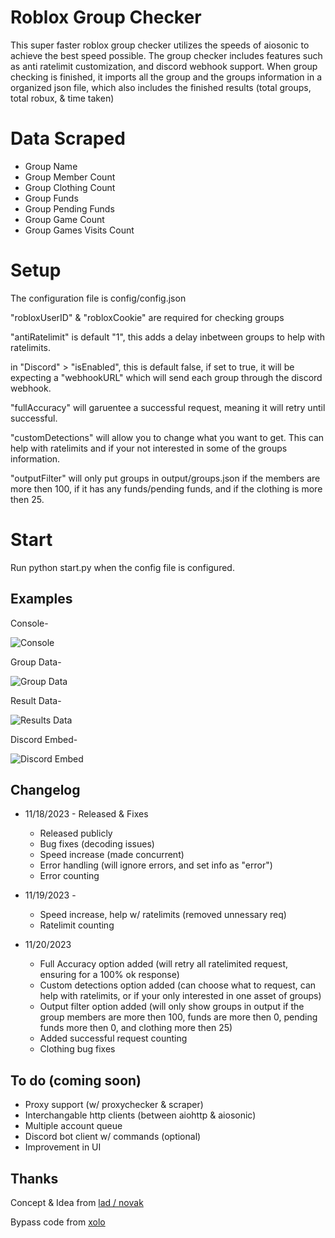 
# Roblox Group Checker

This super faster roblox group checker utilizes the speeds of aiosonic to achieve the best speed possible. The group checker includes features such as anti ratelimit customization, and discord webhook support. When group checking is finished, it imports all the group and the groups information in a organized json file, which also includes the finished results (total groups, total robux, & time taken)


# Data Scraped
- Group Name
- Group Member Count
- Group Clothing Count
- Group Funds
- Group Pending Funds
- Group Game Count
- Group Games Visits Count

# Setup

The configuration file is config/config.json

"robloxUserID" & "robloxCookie" are required for checking groups

"antiRatelimit" is default "1", this adds a delay inbetween groups to help with ratelimits. 

in "Discord" > "isEnabled", this is default false, if set to true, it will be expecting a "webhookURL" which will send each group through the discord webhook. 

"fullAccuracy" will garuentee a successful request, meaning it will retry until successful. 

"customDetections" will allow you to change what you want to get. This can help with ratelimits and if your not interested in some of the groups information. 

"outputFilter" will only put groups in output/groups.json if the members are more then 100, if it has any funds/pending funds, and if the clothing is more then 25. 

# Start

Run python start.py when the config file is configured.






## Examples
Console-

![Console](https://cdn.discordapp.com/attachments/1172623368994955354/1175634122379632670/image.png?ex=656bf199&is=65597c99&hm=dd9d1470191b507aa24def8b960b3e6b00f0bd7d093924491a3bcd7d5ac830f2&)

Group Data-

![Group Data](https://cdn.discordapp.com/attachments/1172623368994955354/1175634284439158845/image.png?ex=656bf1bf&is=65597cbf&hm=24444279b9fa7fae8f9c665323dc7afe7569aa4de9a2504050e97f8036b405e9&)

Result Data-

![Results Data](https://cdn.discordapp.com/attachments/1172623368994955354/1175645379044311091/image.png?ex=656bfc14&is=65598714&hm=3cc7d8acd084a269be65ef9bdd4197d91ca0503c60bf6d2fbd2b3329b4df4e3c&)

Discord Embed-

![Discord Embed](https://cdn.discordapp.com/attachments/1172623368994955354/1175633667209560174/image.png?ex=656bf12c&is=65597c2c&hm=611843008b6fe4c3d1df5dca43f9b912c6d3ad19ee363e499a600963730df6be&)


##  Changelog

+ 11/18/2023 - Released & Fixes
  - Released publicly
  - Bug fixes (decoding issues)
  - Speed increase (made concurrent)
  - Error handling (will ignore errors, and set info as "error")
  - Error counting

+ 11/19/2023 - 
  - Speed increase, help w/ ratelimits (removed unnessary req)
  - Ratelimit counting
 
+ 11/20/2023
   - Full Accuracy option added (will retry all ratelimited request, ensuring for a 100% ok response)
   - Custom detections option added (can choose what to request, can help with ratelimits, or if your only interested in one asset of groups)
   - Output filter option added (will only show groups in output if the group members are more then 100, funds are more then 0, pending funds more then 0, and clothing more then 25)
   - Added successful request counting
   - Clothing bug fixes


## To do (coming soon) 

+ Proxy support (w/ proxychecker & scraper)
+ Interchangable http clients (between aiohttp & aiosonic)
+ Multiple account queue
+ Discord bot client w/ commands (optional)
+ Improvement in UI


## Thanks

Concept & Idea from [lad / novak](https://github.com/ladiscool)

Bypass code from [xolo](https://github.com/efenatuyo)
